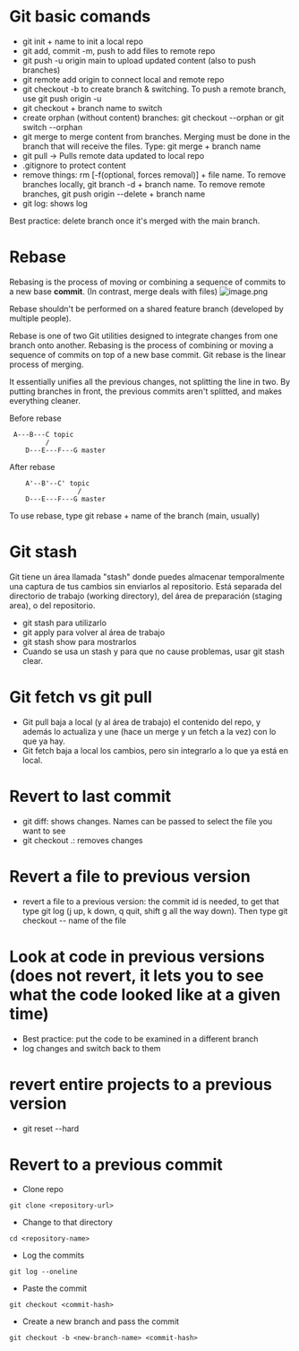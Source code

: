 # Git basic comands

* git init + name to init a local repo
* git add, commit -m, push to add files to remote repo
* git push -u origin main to upload updated content (also to push branches)
* git remote add origin <host-or-remoteURL> to connect local and remote repo
* git checkout -b to create branch & switching. To push a remote branch, use git push origin -u <branchname>
* git checkout + branch name to switch
* create orphan (without content) branches: git checkout --orphan <branch> or git switch --orphan <branch>
* git merge to merge content from branches. Merging must be done in the branch that will receive the files. Type: git merge + branch name
* git pull -> Pulls remote data updated to local repo
* .gitignore to protect content
* remove things: rm [-f(optional, forces removal)] + file name. To remove branches locally, git branch -d + branch name. To remove remote branches, git push origin --delete + branch name
* git log: shows log



Best practice: delete branch once it's merged with the main branch.

# Rebase

Rebasing is the process of moving or combining a sequence of commits to a new base **commit**. (In contrast, merge deals with files)
![image.png](https://wac-cdn.atlassian.com/dam/jcr:4e576671-1b7f-43db-afb5-cf8db8df8e4a/01%20What%20is%20git%20rebase.svg?cdnVersion=1543)

Rebase shouldn't be performed on a shared feature branch (developed by multiple people).

Rebase is one of two Git utilities designed to integrate changes from one branch onto another. Rebasing is the process of combining or moving a sequence of commits on top of a new base commit. Git rebase is the linear process of merging.

It essentially unifies all the previous changes, not splitting the line in two. By putting branches in front, the previous commits aren't splitted, and makes everything cleaner.

Before rebase

```
 A---B---C topic
         /
    D---E---F---G master
```

After rebase
```
    A'--B'--C' topic
                 /
    D---E---F---G master
```
To use rebase, type git rebase + name of the branch (main, usually)

# Git stash

Git tiene un área llamada "stash" donde puedes almacenar temporalmente una captura de tus cambios sin enviarlos al repositorio. Está separada del directorio de trabajo (working directory), del área de preparación (staging area), o del repositorio.

* git stash para utilizarlo
* git apply para volver al área de trabajo
* git stash show para mostrarlos
* Cuando se usa un stash y para que no cause problemas, usar git stash clear.

# Git fetch vs git pull

* Git pull baja a local (y al área de trabajo) el contenido del repo, y además lo actualiza y une (hace un merge y un fetch a la vez) con lo que ya hay.
* Git fetch baja a local los cambios, pero sin integrarlo a lo que ya está en local.

# Revert to last commit

* git diff: shows changes. Names can be passed to select the file you want to see
* git checkout .: removes changes

# Revert a file to previous version

* revert a file to a previous version: the commit id is needed, to get that type git log (j up, k down, q quit, shift g all the way down). Then type git checkout <file id> -- name of the file

# Look at code in previous versions (does not revert, it lets you to see what the code looked like at a given time)

* Best practice: put the code to be examined in a different branch
* log changes and switch back to them

# revert entire projects to a previous version

* git reset --hard <id>

# Revert to a previous commit 

* Clone repo

```
git clone <repository-url>
```

* Change to that directory

```
cd <repository-name>
```

* Log the commits

```
git log --oneline
```

* Paste the commit

```
git checkout <commit-hash>
```

* Create a new branch and pass the commit

```
git checkout -b <new-branch-name> <commit-hash>
```

